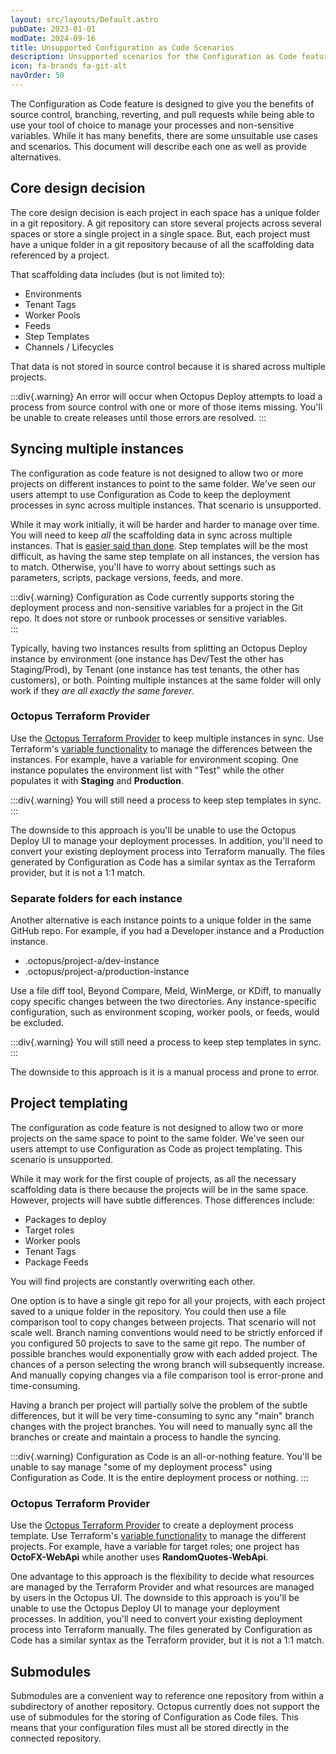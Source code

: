 ```yaml
---
layout: src/layouts/Default.astro
pubDate: 2023-01-01
modDate: 2024-09-16
title: Unsupported Configuration as Code Scenarios
description: Unsupported scenarios for the Configuration as Code feature in Octopus Deploy.
icon: fa-brands fa-git-alt
navOrder: 50 
---
```


The Configuration as Code feature is designed to give you the benefits of source control, branching, reverting, and pull requests while being able to use your tool of choice to manage your processes and non-sensitive variables. While it has many benefits, there are some unsuitable use cases and scenarios. This document will describe each one as well as provide alternatives.

## Core design decision

The core design decision is each project in each space has a unique folder in a git repository. A git repository can store several projects across several spaces or store a single project in a single space. But, each project must have a unique folder in a git repository because of all the scaffolding data referenced by a project.  

That scaffolding data includes (but is not limited to):

- Environments
- Tenant Tags
- Worker Pools
- Feeds
- Step Templates
- Channels / Lifecycles

That data is not stored in source control because it is shared across multiple projects.

:::div{.warning}
An error will occur when Octopus Deploy attempts to load a process from source control with one or more of those items missing. You'll be unable to create releases until those errors are resolved.
:::

## Syncing multiple instances

The configuration as code feature is not designed to allow two or more projects on different instances to point to the same folder. We've seen our users attempt to use Configuration as Code to keep the deployment processes in sync across multiple instances. That scenario is unsupported.

While it may work initially, it will be harder and harder to manage over time. You will need to keep _all_ the scaffolding data in sync across multiple instances. That is [easier said than done](/docs/administration/sync-instances).  Step templates will be the most difficult, as having the same step template on all instances, the version has to match. Otherwise, you'll have to worry about settings such as parameters, scripts, package versions, feeds, and more.

:::div{.warning}
Configuration as Code currently supports storing the deployment process and non-sensitive variables for a project in the Git repo. It does not store or runbook processes or sensitive variables.  
:::

Typically, having two instances results from splitting an Octopus Deploy instance by environment (one instance has Dev/Test the other has Staging/Prod), by Tenant (one instance has test tenants, the other has customers), or both. Pointing multiple instances at the same folder will only work if they _are all exactly the same forever_.

### Octopus Terraform Provider

Use the [Octopus Terraform Provider](https://registry.terraform.io/providers/OctopusDeployLabs/octopusdeploy/latest/docs) to keep multiple instances in sync. Use Terraform's [variable functionality](https://www.terraform.io/language/values/variables) to manage the differences between the instances. For example, have a variable for environment scoping. One instance populates the environment list with "Test" while the other populates it with **Staging** and **Production**.

:::div{.warning}
You will still need a process to keep step templates in sync.
:::

The downside to this approach is you'll be unable to use the Octopus Deploy UI to manage your deployment processes. In addition, you'll need to convert your existing deployment process into Terraform manually. The files generated by Configuration as Code has a similar syntax as the Terraform provider, but it is not a 1:1 match.

### Separate folders for each instance

Another alternative is each instance points to a unique folder in the same GitHub repo. For example, if you had a Developer instance and a Production instance.

- .octopus/project-a/dev-instance
- .octopus/project-a/production-instance

Use a file diff tool, Beyond Compare, Meld, WinMerge, or KDiff, to manually copy specific changes between the two directories. Any instance-specific configuration, such as environment scoping, worker pools, or feeds, would be excluded.

:::div{.warning}
You will still need a process to keep step templates in sync.
:::

The downside to this approach is it is a manual process and prone to error.  

## Project templating

The configuration as code feature is not designed to allow two or more projects on the same space to point to the same folder. We've seen our users attempt to use Configuration as Code as project templating. This scenario is unsupported.

While it may work for the first couple of projects, as all the necessary scaffolding data is there because the projects will be in the same space. However, projects will have subtle differences. Those differences include:

- Packages to deploy
- Target roles
- Worker pools
- Tenant Tags
- Package Feeds

You will find projects are constantly overwriting each other.

One option is to have a single git repo for all your projects, with each project saved to a unique folder in the repository. You could then use a file comparison tool to copy changes between projects. That scenario will not scale well. Branch naming conventions would need to be strictly enforced if you configured 50 projects to save to the same git repo. The number of possible branches would exponentially grow with each added project. The chances of a person selecting the wrong branch will subsequently increase. And manually copying changes via a file comparison tool is error-prone and time-consuming.

Having a branch per project will partially solve the problem of the subtle differences, but it will be very time-consuming to sync any "main" branch changes with the project branches. You will need to manually sync all the branches or create and maintain a process to handle the syncing.

:::div{.warning}
Configuration as Code is an all-or-nothing feature. You'll be unable to say manage "some of my deployment process" using Configuration as Code. It is the entire deployment process or nothing.
:::

### Octopus Terraform Provider

Use the [Octopus Terraform Provider](https://registry.terraform.io/providers/OctopusDeployLabs/octopusdeploy/latest/docs) to create a deployment process template. Use Terraform's [variable functionality](https://www.terraform.io/language/values/variables) to manage the different projects. For example, have a variable for target roles; one project has **OctoFX-WebApi** while another uses **RandomQuotes-WebApi**.  

One advantage to this approach is the flexibility to decide what resources are managed by the Terraform Provider and what resources are managed by users in the Octopus UI. The downside to this approach is you'll be unable to use the Octopus Deploy UI to manage your deployment processes. In addition, you'll need to convert your existing deployment process into Terraform manually. The files generated by Configuration as Code has a similar syntax as the Terraform provider, but it is not a 1:1 match.

## Submodules
Submodules are a convenient way to reference one repository from within a subdirectory of another repository. Octopus currently does not support the use of submodules for the storing of Configuration as Code files. This means that your configuration files must all be stored directly in the connected repository.

